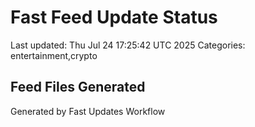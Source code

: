 # Fast Feed Update Status
Last updated: Thu Jul 24 17:25:42 UTC 2025
Categories: entertainment,crypto

## Feed Files Generated

Generated by Fast Updates Workflow
